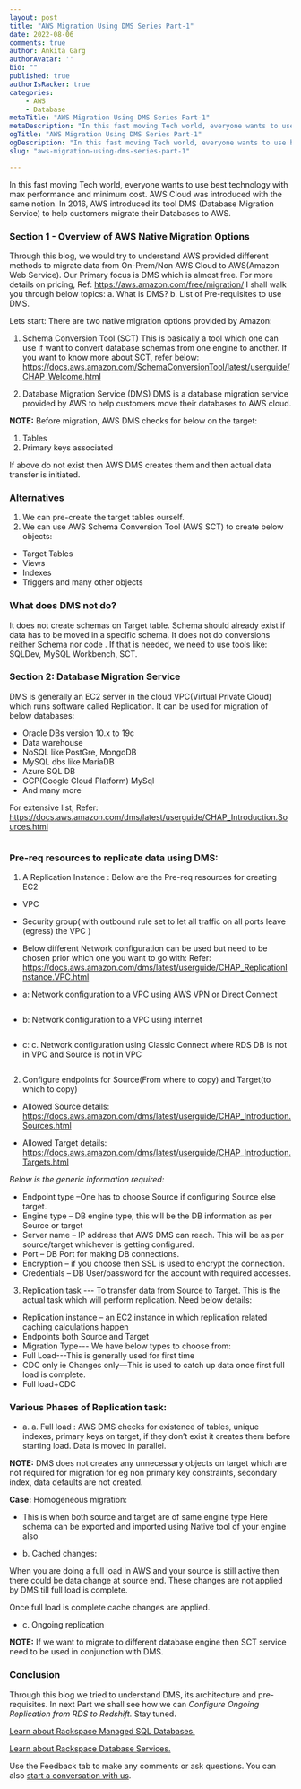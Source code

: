 ```yaml
---
layout: post
title: "AWS Migration Using DMS Series Part-1"
date: 2022-08-06
comments: true
author: Ankita Garg
authorAvatar: ''
bio: ""
published: true
authorIsRacker: true
categories:
    - AWS
    - Database
metaTitle: "AWS Migration Using DMS Series Part-1"
metaDescription: "In this fast moving Tech world, everyone wants to use best technology with max performance and minimum cost. AWS Cloud was introduced with the same notion."
ogTitle: "AWS Migration Using DMS Series Part-1"
ogDescription: "In this fast moving Tech world, everyone wants to use best technology with max performance and minimum cost. AWS Cloud was introduced with the same notion."
slug: "aws-migration-using-dms-series-part-1"

---
```


In this fast moving Tech world, everyone wants to use best technology with max performance and minimum cost. AWS Cloud was introduced with the same notion. 
In 2016, AWS introduced its tool DMS (Database Migration Service) to help customers migrate their Databases to AWS. 


<!--more-->

### Section 1 - Overview of AWS Native Migration Options

Through this blog, we would try to understand AWS provided different methods to migrate data from On-Prem/Non AWS Cloud to AWS(Amazon Web Service). Our Primary focus is DMS which is almost free.
For more details on pricing, Ref: https://aws.amazon.com/free/migration/ 
I shall walk you through below topics:
a.	What is DMS?
b.	List of Pre-requisites to use DMS.


Lets start: 
There are two native migration options provided by Amazon:
1.	Schema Conversion Tool (SCT)
This is basically a tool which one can use if want to convert database schemas from one engine to another.
If you want to know more about SCT, refer below:
https://docs.aws.amazon.com/SchemaConversionTool/latest/userguide/CHAP_Welcome.html

2.	Database Migration Service (DMS)
DMS is a database migration service provided by AWS to help customers move their databases to AWS cloud.

**NOTE:** Before migration, AWS DMS checks for below on the target: 

1.	Tables
2.	Primary keys associated

If above do not exist then AWS DMS creates them and then actual data transfer is initiated.

### Alternatives

1.	We can pre-create the target tables ourself.
2.	We can use AWS Schema Conversion Tool (AWS SCT) to create below objects:
- Target Tables
- Views
- Indexes
- Triggers and many other objects

### What does DMS not do?

It does not create schemas on Target table. Schema should already exist if data has to be moved in a specific schema.
It does not do conversions neither Schema nor code . If that is needed, we need to use tools like: SQLDev, MySQL Workbench, SCT.


### Section 2: Database Migration Service

DMS is generally an EC2 server in the cloud VPC(Virtual Private Cloud) which runs software called Replication. It can be used for migration of below databases:
-	Oracle DBs version 10.x to 19c 
-	Data warehouse 
-	NoSQL like PostGre, MongoDB
-	MySQL dbs like MariaDB
-	Azure SQL DB
-	GCP(Google Cloud Platform) MySql
-	And many more

For extensive list, Refer: https://docs.aws.amazon.com/dms/latest/userguide/CHAP_Introduction.Sources.html

<img src=Picture1.png title="" alt="">

### Pre-req resources to replicate data using DMS:

1.	A Replication Instance :
Below are the Pre-req resources for creating EC2
-	VPC 
-	Security group( with outbound rule set to let all traffic on all ports leave (egress) the VPC )
-	Below different Network configuration can be used but need to be chosen prior which one you want to go with: Refer: https://docs.aws.amazon.com/dms/latest/userguide/CHAP_ReplicationInstance.VPC.html


- a: Network configuration to a VPC using AWS VPN or Direct Connect 

<img src=Picture2.png title="" alt="">

- b: Network configuration to a VPC using internet 

<img src=Picture3.png title="" alt="">

- c: c.	Network configuration using Classic Connect where
RDS DB is not in VPC and Source is not in VPC 

<img src=Picture4.png title="" alt="">

2.	Configure endpoints for Source(From where to copy) and Target(to which to copy)
- Allowed Source details:
https://docs.aws.amazon.com/dms/latest/userguide/CHAP_Introduction.Sources.html

- Allowed Target details:
https://docs.aws.amazon.com/dms/latest/userguide/CHAP_Introduction.Targets.html

*Below is the generic information required:*

-	Endpoint type –One has to choose Source if configuring Source else target.
-	Engine type – DB engine type, this will be the DB information as per Source or target
-	Server name – IP address that AWS DMS can reach. This will be as per source/target whichever is getting configured.
-	Port –  DB Port for making DB connections.
-	Encryption – if you choose then SSL is used to encrypt the connection.
-	Credentials – DB User/password for the account with required accesses.


3. Replication task --- To transfer data from Source to Target.
This is the actual task which will perform replication. Need below details:

-	Replication instance – an EC2 instance in which replication related caching calculations happen
-	Endpoints both Source and Target
-	Migration Type--- We have below types to choose from:
- Full Load---This is generally used for first time
- CDC only ie Changes only—This is used to catch up data once first full load is complete.
- Full load+CDC


### Various Phases of Replication task:

- a. a.	Full load :
AWS DMS checks for existence of tables, unique indexes, primary keys on target, if they don’t exist it creates them before starting load. Data is moved in parallel.

**NOTE:** DMS does not creates any unnecessary objects on target which are not required for migration 
for eg non primary key constraints, secondary index, data defaults are not created.

**Case:** Homogeneous migration:
- This is when both source and target are of same engine type
Here schema can be exported and imported using Native tool of your engine also
 
- b. Cached changes:

When you are doing a full load in AWS and your source is still active then there could be data change at source end. These changes are not applied by DMS till full load is complete. 

Once full load is complete cache changes are applied.

- c.	Ongoing replication

**NOTE:** If we want to migrate to different database engine then SCT service need to be used in conjunction with DMS.


### Conclusion

Through this blog we tried to understand DMS, its architecture and pre-requisites.
In next Part we shall see how we can *Configure Ongoing Replication from RDS to Redshift.*
Stay tuned.

<a class="cta purple" id="cta" href="https://www.rackspace.com/data/managed-sql">Learn about Rackspace Managed SQL Databases.</a>

<a class="cta purple" id="cta" href="https://www.rackspace.com/data/databases"> Learn about Rackspace Database Services.</a>

Use the Feedback tab to make any comments or ask questions. You can also
[start a conversation with us](https://www.rackspace.com/contact).